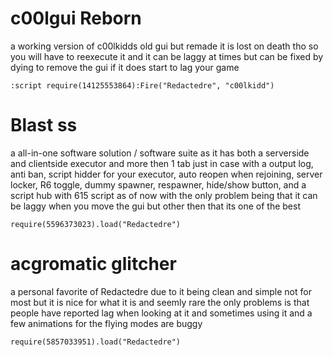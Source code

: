 # c00lgui Reborn
a working version of c00lkidds old gui but remade it is lost on death tho so you will have to reexecute it and it can be laggy at times but can be fixed by dying to remove the gui if it does start to lag your game
```
:script require(14125553864):Fire("Redactedre", "c00lkidd")
```
# Blast ss
a all-in-one software solution / software suite as it has both a serverside and clientside executor and more then 1 tab just in case with a output log, anti ban, script hidder for your executor, auto reopen when rejoining, server locker, R6 toggle, dummy spawner, respawner, hide/show button, and a script hub with 615 script as of now with the only problem being that it can be laggy when you move the gui but other then that its one of the best
```
require(5596373023).load("Redactedre") 
```
# acgromatic glitcher
a personal favorite of Redactedre due to it being clean and simple not for most but it is nice for what it is and seemly rare the only problems is that people have reported lag when looking at it and sometimes using it and a few animations for the flying modes are buggy
```
require(5857033951).load("Redactedre")
```
